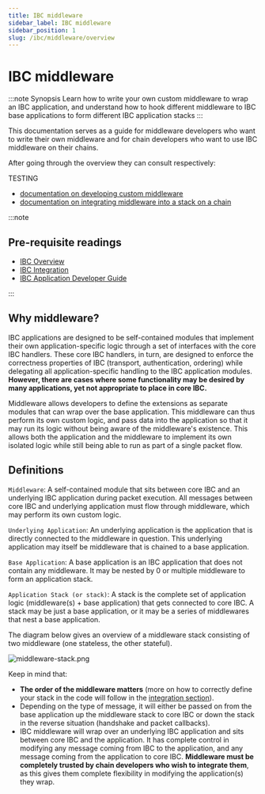 ```yaml
---
title: IBC middleware
sidebar_label: IBC middleware
sidebar_position: 1
slug: /ibc/middleware/overview
---
```


# IBC middleware

:::note Synopsis
Learn how to write your own custom middleware to wrap an IBC application, and understand how to hook different middleware to IBC base applications to form different IBC application stacks
:::

This documentation serves as a guide for middleware developers who want to write their own middleware and for chain developers who want to use IBC middleware on their chains.

After going through the overview they can consult respectively:

TESTING

- [documentation on developing custom middleware](02-develop.md)
- [documentation on integrating middleware into a stack on a chain](03-integration.md)

:::note

## Pre-requisite readings

- [IBC Overview](../01-overview.md)
- [IBC Integration](../02-integration.md)
- [IBC Application Developer Guide](../03-apps/01-apps.md)

:::

## Why middleware?

IBC applications are designed to be self-contained modules that implement their own application-specific logic through a set of interfaces with the core IBC handlers. These core IBC handlers, in turn, are designed to enforce the correctness properties of IBC (transport, authentication, ordering) while delegating all application-specific handling to the IBC application modules. **However, there are cases where some functionality may be desired by many applications, yet not appropriate to place in core IBC.**

Middleware allows developers to define the extensions as separate modules that can wrap over the base application. This middleware can thus perform its own custom logic, and pass data into the application so that it may run its logic without being aware of the middleware's existence. This allows both the application and the middleware to implement its own isolated logic while still being able to run as part of a single packet flow.

## Definitions

`Middleware`: A self-contained module that sits between core IBC and an underlying IBC application during packet execution. All messages between core IBC and underlying application must flow through middleware, which may perform its own custom logic.

`Underlying Application`: An underlying application is the application that is directly connected to the middleware in question. This underlying application may itself be middleware that is chained to a base application.

`Base Application`: A base application is an IBC application that does not contain any middleware. It may be nested by 0 or multiple middleware to form an application stack.

`Application Stack (or stack)`: A stack is the complete set of application logic (middleware(s) + base application) that gets connected to core IBC. A stack may be just a base application, or it may be a series of middlewares that nest a base application.

The diagram below gives an overview of a middleware stack consisting of two middleware (one stateless, the other stateful).

![middleware-stack.png](./images/middleware-stack.png)

Keep in mind that:

- **The order of the middleware matters** (more on how to correctly define your stack in the code will follow in the [integration section](03-integration.md)).
- Depending on the type of message, it will either be passed on from the base application up the middleware stack to core IBC or down the stack in the reverse situation (handshake and packet callbacks).
- IBC middleware will wrap over an underlying IBC application and sits between core IBC and the application. It has complete control in modifying any message coming from IBC to the application, and any message coming from the application to core IBC. **Middleware must be completely trusted by chain developers who wish to integrate them**, as this gives them complete flexibility in modifying the application(s) they wrap.
